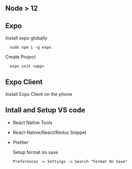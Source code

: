 ## Node > 12

## Expo
Install expo globally
```
  sudo npm i -g expo 
```
Create Project
```
  expo init <app>
```
## Expo Client
Install Expo Client on the phone


## Intall and Setup VS code
- React Native Tools
- React-Native/React/Redux Snippet
- Prettier

  Setup format on save
  ```
  Preferences -> Settings -> Search "Format On Save" 
  ```

